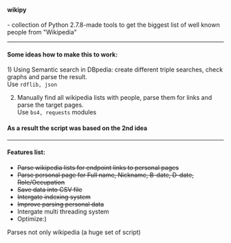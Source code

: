 <h4>wikipy</h4> - collection of Python 2.7.8-made tools to get the biggest list of well known people from "Wikipedia"
<hr>

<h4>Some ideas how to make this to work:</h4>
1) Using Semantic search in DBpedia: create different triple searches, check graphs and parse the result.<br>Use <code>rdflib, json</code>

2) Manually find all wikipedia lists with people, parse them for links and parse the target pages.<br>Use <code>bs4, requests</code> modules

<h4>As a result the script was based on the 2nd idea</h4>
<hr>
<h4>Features list:</h4>

<ul>
<li><s>Parse wikipedia lists for endpoint links to personal pages</s></li>
<li><s>Parse personal page for Full name, Nickname, B-date, D-date, Role/Occupation</s></li>
<li><s>Save data into CSV file</s></li>
<li><s>Intergate indexing system</s></li>
<li><s>Improve parsing personal data</s></li>
<li>Intergate multi threading system</li>
<li>Optimize:)</li>
</ul>

Parses not only wikipedia (a huge set of script)
